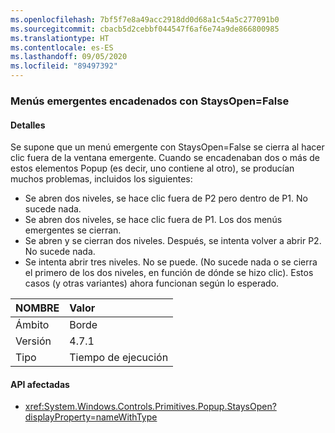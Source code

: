 ```yaml
---
ms.openlocfilehash: 7bf5f7e8a49acc2918dd0d68a1c54a5c277091b0
ms.sourcegitcommit: cbacb5d2cebbf044547f6af6e74a9de866800985
ms.translationtype: HT
ms.contentlocale: es-ES
ms.lasthandoff: 09/05/2020
ms.locfileid: "89497392"
---
```

### <a name="chained-popups-with-staysopenfalse"></a>Menús emergentes encadenados con StaysOpen=False

#### <a name="details"></a>Detalles

Se supone que un menú emergente con StaysOpen=False se cierra al hacer clic fuera de la ventana emergente. Cuando se encadenaban dos o más de estos elementos Popup (es decir, uno contiene al otro), se producían muchos problemas, incluidos los siguientes:<ul><li>Se abren dos niveles, se hace clic fuera de P2 pero dentro de P1.  No sucede nada.</li><li>Se abren dos niveles, se hace clic fuera de P1.  Los dos menús emergentes se cierran.</li><li>Se abren y se cierran dos niveles.  Después, se intenta volver a abrir P2.  No sucede nada.</li><li>Se intenta abrir tres niveles.  No se puede.  (No sucede nada o se cierra el primero de los dos niveles, en función de dónde se hizo clic). Estos casos (y otras variantes) ahora funcionan según lo esperado.</li></ul>

| NOMBRE    | Valor       |
|:--------|:------------|
| Ámbito   |Borde|
|Versión|4.7.1|
|Tipo|Tiempo de ejecución|

#### <a name="affected-apis"></a>API afectadas

- <xref:System.Windows.Controls.Primitives.Popup.StaysOpen?displayProperty=nameWithType>

<!--

#### Affected APIs

- `P:System.Windows.Controls.Primitives.Popup.StaysOpen`

-->
